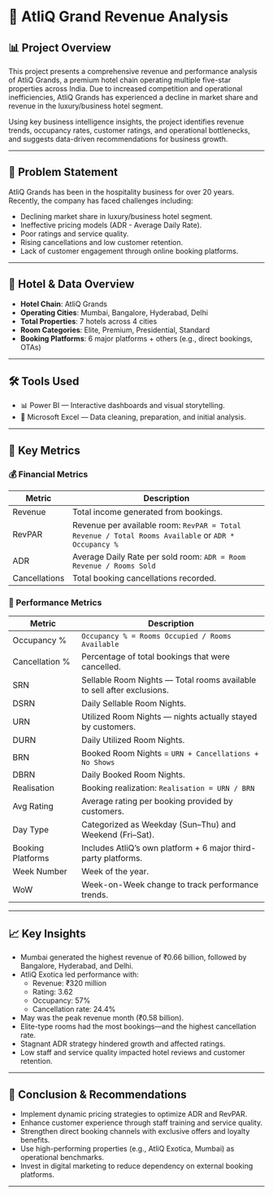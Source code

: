 # 🏨 AtliQ Grand Revenue Analysis

## 📊 Project Overview

This project presents a comprehensive revenue and performance analysis of AtliQ Grands, a premium hotel chain operating multiple five-star properties across India. Due to increased competition and operational inefficiencies, AtliQ Grands has experienced a decline in market share and revenue in the luxury/business hotel segment.

Using key business intelligence insights, the project identifies revenue trends, occupancy rates, customer ratings, and operational bottlenecks, and suggests data-driven recommendations for business growth.

---

## 🧩 Problem Statement

AtliQ Grands has been in the hospitality business for over 20 years. Recently, the company has faced challenges including:

- Declining market share in luxury/business hotel segment.
- Ineffective pricing models (ADR - Average Daily Rate).
- Poor ratings and service quality.
- Rising cancellations and low customer retention.
- Lack of customer engagement through online booking platforms.

---

## 🏨 Hotel & Data Overview

- **Hotel Chain**: AtliQ Grands  
- **Operating Cities**: Mumbai, Bangalore, Hyderabad, Delhi  
- **Total Properties**: 7 hotels across 4 cities  
- **Room Categories**: Elite, Premium, Presidential, Standard  
- **Booking Platforms**: 6 major platforms + others (e.g., direct bookings, OTAs)

---

## 🛠️ Tools Used

- 📊 Power BI — Interactive dashboards and visual storytelling.
- 📑 Microsoft Excel — Data cleaning, preparation, and initial analysis.

---

## 📌 Key Metrics

### 💰 Financial Metrics

| Metric         | Description |
|----------------|-------------|
| Revenue        | Total income generated from bookings. |
| RevPAR         | Revenue per available room: `RevPAR = Total Revenue / Total Rooms Available` or `ADR * Occupancy %` |
| ADR            | Average Daily Rate per sold room: `ADR = Room Revenue / Rooms Sold` |
| Cancellations  | Total booking cancellations recorded. |

### 🚪 Performance Metrics

| Metric         | Description |
|----------------|-------------|
| Occupancy %    | `Occupancy % = Rooms Occupied / Rooms Available` |
| Cancellation % | Percentage of total bookings that were cancelled. |
| SRN            | Sellable Room Nights — Total rooms available to sell after exclusions. |
| DSRN           | Daily Sellable Room Nights. |
| URN            | Utilized Room Nights — nights actually stayed by customers. |
| DURN           | Daily Utilized Room Nights. |
| BRN            | Booked Room Nights = `URN + Cancellations + No Shows` |
| DBRN           | Daily Booked Room Nights. |
| Realisation    | Booking realization: `Realisation = URN / BRN` |
| Avg Rating     | Average rating per booking provided by customers. |
| Day Type       | Categorized as Weekday (Sun–Thu) and Weekend (Fri–Sat). |
| Booking Platforms | Includes AtliQ’s own platform + 6 major third-party platforms. |
| Week Number    | Week of the year. |
| WoW            | Week-on-Week change to track performance trends. |

---

## 📈 Key Insights

- Mumbai generated the highest revenue of ₹0.66 billion, followed by Bangalore, Hyderabad, and Delhi.
- AtliQ Exotica led performance with:
  - Revenue: ₹320 million
  - Rating: 3.62
  - Occupancy: 57%
  - Cancellation rate: 24.4%
- May was the peak revenue month (₹0.58 billion).
- Elite-type rooms had the most bookings—and the highest cancellation rate.
- Stagnant ADR strategy hindered growth and affected ratings.
- Low staff and service quality impacted hotel reviews and customer retention.

---

## 🧠 Conclusion & Recommendations

- Implement dynamic pricing strategies to optimize ADR and RevPAR.
- Enhance customer experience through staff training and service quality.
- Strengthen direct booking channels with exclusive offers and loyalty benefits.
- Use high-performing properties (e.g., AtliQ Exotica, Mumbai) as operational benchmarks.
- Invest in digital marketing to reduce dependency on external booking platforms.

---





